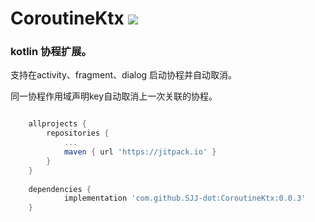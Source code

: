 # CoroutineKtx [![](https://jitpack.io/v/SJJ-dot/CoroutineKtx.svg)](https://jitpack.io/#SJJ-dot/CoroutineKtx)

### kotlin 协程扩展。

支持在activity、fragment、dialog 启动协程并自动取消。

同一协程作用域声明key自动取消上一次关联的协程。


```groovy

	allprojects {
		repositories {
			...
			maven { url 'https://jitpack.io' }
		}
	}
    
	dependencies {
	        implementation 'com.github.SJJ-dot:CoroutineKtx:0.0.3'
	}
```

